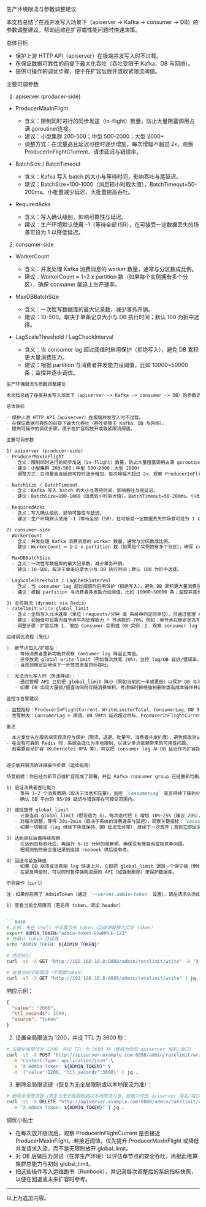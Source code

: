 生产环境限流与参数调整建议

本文档总结了在高并发写入场景下（apiserver -> Kafka -> consumer -> DB）的参数调整建议，帮助运维在扩容或性能问题时快速决策。

总体目标

- 保护上游 HTTP API（apiserver）在极端并发写入时不过载。
- 在保证数据可靠性的前提下最大化吞吐（吞吐受限于 Kafka、DB 与网络）。
- 提供可操作的调优步骤，便于在扩容后放开或收紧限流阈值。

主要可调参数

1) apiserver (producer-side)
- ProducerMaxInFlight
  - 含义：限制同时进行的同步发送（in-flight）数量，防止大量阻塞调用占满 goroutine/连接。
  - 建议：小型集群 200-500；中型 500-2000；大型 2000+
  - 调整方式：在流量高且延迟可控时逐步增加，每次增幅不超过 2x，观察 ProducerInFlightC1urrent、请求延迟与错误率。

- BatchSize / BatchTimeout
  - 含义：Kafka 写入 batch 的大小与等待时间，影响吞吐与尾延迟。
  - 建议：BatchSize=100-1000（消息较小时取大值），BatchTimeout=50-200ms。小批量减少延迟，大批量提高吞吐。

- RequiredAcks
  - 含义：写入确认级别，影响可靠性与延迟。
  - 建议：生产环境默认使用 -1（等待全部 ISR），在可接受一定数据丢失的场景可设为 1 以降低延迟。

2) consumer-side
- WorkerCount
  - 含义：并发处理 Kafka 消费消息的 worker 数量，通常与分区数成比例。
  - 建议：WorkerCount ≈ 1~2 x partition 数（如果每个实例拥有多个分区），确保 consumer 能追上生产速率。

- MaxDBBatchSize
  - 含义：一次性写数据库的最大记录数，减少事务开销。
  - 建议：10-500，取决于单条记录大小与 DB 执行时间；默认 100 为折中选择。

- LagScaleThreshold / LagCheckInterval
  - 含义：当 consumer lag 超过阈值时启用保护（拒绝写入），避免 DB 累积更大量消费压力。
  - 建议：根据 partition 与消费者并发能力设阈值，比如 10000~50000 条；监控并逐步调优。

```markdown
生产环境限流与参数调整建议

本文档总结了在高并发写入场景下（apiserver -> Kafka -> consumer -> DB）的参数调整建议，帮助运维在扩容或性能问题时快速决策。

总体目标

- 保护上游 HTTP API（apiserver）在极端并发写入时不过载。
- 在保证数据可靠性的前提下最大化吞吐（吞吐受限于 Kafka、DB 与网络）。
- 提供可操作的调优步骤，便于在扩容后放开或收紧限流阈值。

主要可调参数

1) apiserver (producer-side)
- ProducerMaxInFlight
  - 含义：限制同时进行的同步发送（in-flight）数量，防止大量阻塞调用占满 goroutine/连接。
  - 建议：小型集群 200-500；中型 500-2000；大型 2000+
  - 调整方式：在流量高且延迟可控时逐步增加，每次增幅不超过 2x，观察 ProducerInFlightCurrent、请求延迟与错误率。

- BatchSize / BatchTimeout
  - 含义：Kafka 写入 batch 的大小与等待时间，影响吞吐与尾延迟。
  - 建议：BatchSize=100-1000（消息较小时取大值），BatchTimeout=50-200ms。小批量减少延迟，大批量提高吞吐。

- RequiredAcks
  - 含义：写入确认级别，影响可靠性与延迟。
  - 建议：生产环境默认使用 -1（等待全部 ISR），在可接受一定数据丢失的场景可设为 1 以降低延迟。

2) consumer-side
- WorkerCount
  - 含义：并发处理 Kafka 消费消息的 worker 数量，通常与分区数成比例。
  - 建议：WorkerCount ≈ 1~2 x partition 数（如果每个实例拥有多个分区），确保 consumer 能追上生产速率。

- MaxDBBatchSize
  - 含义：一次性写数据库的最大记录数，减少事务开销。
  - 建议：10-500，取决于单条记录大小与 DB 执行时间；默认 100 为折中选择。

- LagScaleThreshold / LagCheckInterval
  - 含义：当 consumer lag 超过阈值时启用保护（拒绝写入），避免 DB 累积更大量消费压力。
  - 建议：根据 partition 与消费者并发能力设阈值，比如 10000~50000 条；监控并逐步调优。

3) 全局限流（dynamic via Redis）
- ratelimit:write:global_limit
  - 含义：全局写入允许速率（单位：requests/分钟 或 系统中约定的单位），可通过管理 API 动态变更。
  - 建议：初始值可设置为每节点平均处理能力 * 节点数的 70%。例如：单节点在稳定状态可安全处理 2000 req/s，则全局可先设 2000 * nodes * 0.7。
  - 调整步骤：扩容后按 1. 增加 Consumer 实例或 DB 实例；2. 观察 consumer lag 降低后，逐步放开 global_limit（比如每次 +20%）。若 lag 上升则回退。

运维调优流程（简化）

1. 新节点加入/扩容后：
   - 等待消费者重新均衡并观察 consumer lag 降至正常值。
   - 逐步放宽 global write limit（例如每次放宽 20%），监控 lag/DB 延迟/错误率。
   - 当观测稳定后继续下一步放宽直至目标吞吐。

2. 无法消化写入时（快速降级）：
   - 通过管理 API 立刻把 global_limit 降小（例如当前的一半或更低）以保护 DB 与消费者。
   - 如果 DB 出现大量锁/慢查询同时伴随消费堆积，考虑临时拒绝强制删除类高成本操作并启用限流。

监控与告警建议

- 监控指标：ProducerInFlightCurrent、WriteLimiterTotal、ConsumerLag、DB 95/99 延迟、DB 错误率、Kafka 写入错误率。
- 告警触发：ConsumerLag > 阈值、DB 99th 延迟超过目标、ProducerInFlightCurrent 接近 ProducerMaxInFlight 的 80% 等。

备注

- 本方案优先在服务端实现流控与保护（限流、退避、批量写、消费者并发扩展），避免修改测试用例。
- 在没有可靠的 Redis 时，系统会退化为本地限制，以减少单点依赖带来的可用性问题。
- 若需要自动扩容（Kubernetes HPA 等），可以把 consumer lag 与 DB 延迟作为扩容指标，但该功能超出当前实现范围。


逐步放开限流的详细操作步骤（运维指南）

场景前提：你已经为新节点或扩容完成了部署，并且 Kafka consumer group 已经重新均衡。

1) 验证消费者吞吐能力
   - 等待 1-2 个消费周期（取决于消息积压量），监控 `ConsumerLag` 是否持续下降到小于阈值（例如 < LagScaleThreshold 的 50%）。
   - 确认 DB 平台的 95/99 延迟与错误率在可接受范围内。

2) 逐批放开 global limit
   - 计算当前 global_limit（假设值为 G）。每次迭代把 G 增加 10%~25%（建议 20%），例如 G = G * 1.2。
   - 对每次调整，等待 30s~2min（取决于系统的消费速率与延迟），观察关键指标：`ConsumerLag`、DB 99th 延迟、WriteLimiterTotal 增加情况、ProducerInFlightCurrent。
   - 如果一切稳定（lag 继续下降或保持，DB 延迟无异常），继续下一次放开；否则立即回滚到上一次安全值并调查原因。

3) 达到目标后做持续观察
   - 在达到目标吞吐后，再运行 5~15 分钟的观察期，确保没有慢查询或锁竞争问题。
   - 把观测到的安全值记录到运维 runbook 供后续参考。

4) 回退与紧急降级
   - 如果 DB 崩溃或消费端 lag 快速上升，立即把 global_limit 调回一个保守值（例如原来的一半或更小），并通知 SRE 团队。
   - 在紧急降级时，可以同时暂停强耗资源的 API（如强制删除）来保护数据库。

示例操作（curl）

注：如果你启用了 AdminToken（通过 `--server.admin-token` 设置），请在请求头添加 `X-Admin-Token: <token>`。

1) 查看当前全局限流（若启用 token，请加 header）


```bash
# 示例：先在 shell 中设置示例 token（运维请替换为实际 token）
export ADMIN_TOKEN="admin-token-EXAMPLE-123"
# 先确认 token 已设置
echo "ADMIN_TOKEN: ${ADMIN_TOKEN}"

# 然后执行
curl -sS -X GET "http://192.168.10.8:8088/admin/ratelimit/write" -H "X-Admin-Token: ${ADMIN_TOKEN}" | jq .
```

```bash
# 查看当前全局限流（不需要token）
curl -sS -X GET "http://192.168.10.8:8088/admin/ratelimit/write" | jq .
```
响应示例：

```json
{
  "value": "2000",
  "ttl_seconds": 3599,
  "source": "token"
}
```

2) 设置全局限流为 1200，并设 TTL 为 3600 秒：

```bash
# 设置全局限流为 1200，并设 TTL 为 3600 秒（替换为你的 apiserver 域名/端口）
curl -sS -X POST "http://apiserver.example.com:8080/admin/ratelimit/write" \
  -H "Content-Type: application/json" \
  -H "X-Admin-Token: ${ADMIN_TOKEN}" \
  -d '{"value":1200, "ttl_seconds":3600}' | jq .
```

3) 删除全局限流键（恢复为无全局限制或以本地限流为准）：

```bash
# 删除全局限流键（恢复为无全局限制或以本地限流为准，替换为你的 apiserver 域名/端口）
curl -sS -X DELETE "http://apiserver.example.com:8080/admin/ratelimit/write" \
  -H "X-Admin-Token: ${ADMIN_TOKEN}" | jq .
```

调优小贴士

- 在每次放开限流后，观察 ProducerInFlightCurrent 是否接近 ProducerMaxInFlight。若接近阈值，优先提升 ProducerMaxInFlight 或降低并发请求入流，而不是无限制放开 global_limit。
- 对 DB 层做压力测试（在非生产环境）以评估单节点的安全吞吐，再据此推算集群总能力与初始 global_limit。
- 把这些操作写入运维跑书（Runbook），并记录每次调整后的系统指标快照，以便在回退或未来扩容时参考。

---

以上为追加内容。

```

